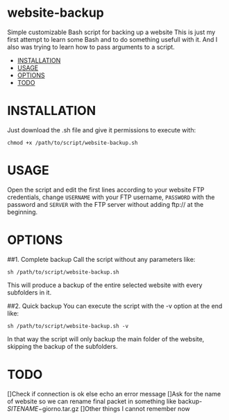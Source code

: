 # website-backup
Simple customizable Bash script for backing up a website
This is just my first attempt to learn some Bash and to do something usefull with it. And I also was trying to learn how to pass arguments to a script.

- [INSTALLATION](#installation)
- [USAGE](#usage)
- [OPTIONS](#options)
- [TODO](#todo)

# INSTALLATION

Just download the .sh file and give it permissions to execute with:

    chmod +x /path/to/script/website-backup.sh

# USAGE

Open the script and edit the first lines according to your website FTP credentials, change `USERNAME` with your FTP username, `PASSWORD` with the password and `SERVER` with the FTP server without adding ftp:// at the beginning.

    

# OPTIONS

##1. Complete backup
Call the script without any parameters like:

    sh /path/to/script/website-backup.sh
    
This will produce a backup of the entire selected website with every subfolders in it.


##2. Quick backup
You can execute the script with the -v option at the end like:

    sh /path/to/script/website-backup.sh -v
    
In that way the script will only backup the main folder of the website, skipping the backup of the subfolders.

# TODO
[]Check if connection is ok else echo an error message
[]Ask for the name of website so we can rename final packet in something like backup-$SITENAME-$giorno.tar.gz
[]Other things I cannot remember now

